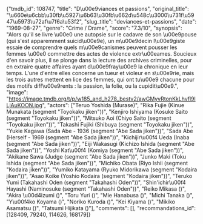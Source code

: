 {"tmdb_id": 108747, "title": "D\u00e9viances et passions", "original_title": "\u660e\u6cbb\u30fb\u5927\u6b63\u30fb\u662d\u548c\u3000\u731f\u5947\u5973\u72af\u7f6a\u53f2", "slug_title": "deviances-et-passions", "date": "1969-08-27", "genre": "Crime / Drame", "score": "7.3/10", "synopsis": "Alors qu'il se livre \u00e0 une autopsie sur le cadavre de son \u00e9pouse (qui s'est apparemment suicid\u00e9e), un m\u00e9decin l\u00e9giste essaie de comprendre quels m\u00e9canismes peuvent pousser les femmes \u00e0 commettre des actes de violence extr\u00eames. Soucieux d'en savoir plus, il se plonge dans la lecture des archives criminelles, pour en extraire quatre affaires ayant d\u00e9fray\u00e9 la chronique en leur temps. L'une d'entre elles concerne un tueur et violeur en s\u00e9rie, mais les trois autres mettent en lice des femmes, qui ont tu\u00e9 chacune pour des motifs diff\u00e9rents : la passion, la folie, ou la cupidit\u00e9.", "image": "https://image.tmdb.org/t/p/w185_and_h278_bestv2/awGMyvRtonKkLhvfl9lLjAuKOON.jpg", "actors": ["Teruo Yoshida (Murase)", "Rika Fujie (Kinue Munakata (segment \"Toyokaku jiken\"))", "Kenjiro Ishiyama (Kosuke Saito (segment \"Toyokaku jiken\"))", "Mitsuko Aoi (Chiyo Saito (segment \"Toyokaku jiken\"))", "Takashi Fujiki (Shibuya (segment \"Toyokaku jiken\"))", "Yukie Kagawa (Sada Abe - 1936 (segment \"Abe Sada jiken\"))", "Sada Abe (Herself - 1969 (segment \"Abe Sada jiken\"))", "Kichijir\u00f4 Ueda (Inaba (segment \"Abe Sada jiken\"))", "Eiji Wakasugi (Kichizo Ishida (segment \"Abe Sada jiken\"))", "Yoshi Kat\u00f4 (Komiya (segment \"Abe Sada jiken\"))", "Akikane Sawa (Judge (segment \"Abe Sada jiken\"))", "Junko Maki (Toku Ishida (segment \"Abe Sada jiken\"))", "Michiko Obata (Riyo Ishii (segment \"Kodaira jiken\"))", "Yumiko Katayama (Ryuko Midorikawa (segment \"Kodaira jiken\"))", "Asao Koike (Yoshio Kodaira (segment \"Kodaira jiken\"))", "Teruko Yumi (Takahashi Oden (segment \"Takahashi Oden\"))", "Shin'ichir\u00f4 Hayashi (Naminosuke (segment \"Takahashi Oden\"))", "Reiko Mikasa ()", "Akira \u00d4izumi ()", "Toru Yuri ()", "Mie Hanabusa ()", "Michi Tanaka ()", "Y\u00f4ko Koyama ()", "Noriko Kuroda ()", "Kei Kiyama ()", "Mikiko Asamatsu ()", "Tatsumi Hijikata ()"], "comments": [], "recommandations_id": [128409, 79240, 114626, 168179]}